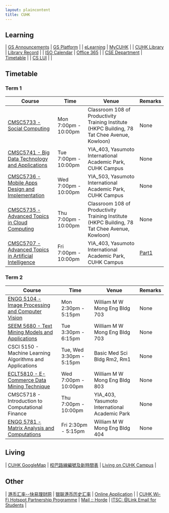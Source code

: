 ```yaml
---
layout: plaincontent
title: CUHK
---
```


## Learning

| [GS Announcements](http://www2.cuhk.edu.hk/gss/genews.php) | [GS Platform](https://www.gradsch.cuhk.edu.hk/pgstudent/pgstud_main.aspx) |
| [eLearning](https://elearn.cuhk.edu.hk/) | [MyCUHK](https://portal.cuhk.edu.hk/psp/epprd/?cmd=login) |
| [CUHK Library](http://www.lib.cuhk.edu.hk/en) | [Library Record](https://library.cuhk.edu.hk/patroninfo~S15) |
| [ISO Calendar](http://www.iso.cuhk.edu.hk/english/publications/calendar/) | [Office 365](https://portal.office.com/Home) |
| [CSE Department](http://translate.itsc.cuhk.edu.hk/uniTS/www.cse.cuhk.edu.hk/v7/b5/index.html) | [Timetable](http://msc.cse.cuhk.edu.hk/en/corner/timetable.html) |
| [CS LUI](http://www.cse.cuhk.edu.hk/~cslui/) | |


## Timetable

### Term 1

| Course | Time | Venue | Remarks |
| --- | --- | --- | --- |
| [CMSC5733 - Social Computing](https://www.cse.cuhk.edu.hk/irwin.king/teaching/cmsc5733/2015) | Mon 7:00pm - 10:00pm | Classroom 108 of Productivity Training Institute (HKPC Building, 78 Tat Chee Avenue, Kowloon) | None |
| [CMSC5741 - Big Data Technology and Applications](https://wiki.cse.cuhk.edu.hk/user/cmsc5741/doku.php?id=home) | Tue 7:00pm - 10:00pm | YIA_403, Yasumoto International Academic Park, CUHK Campus | None |
| [CMSC5736 - Mobile Apps Design and Implementation](https://elearn.cuhk.edu.hk/) | Wed 7:00pm - 10:00pm | YIA_503, Yasumoto International Academic Park, CUHK Campus | None |
| [CMSC5735 - Advanced Topics in Cloud Computing](http://mobitec.ie.cuhk.edu.hk/cmsc5735/) | Thu 7:00pm - 10:00pm | Classroom 108 of Productivity Training Institute (HKPC Building, 78 Tat Chee Avenue, Kowloon) | None |
| [CMSC5707 - Advanced Topics in Artificial Intelligence](http://translate.itsc.cuhk.edu.hk/uniTS/projgw.cse.cuhk.edu.hk:2884/cmsc5707/) | Fri 7:00pm - 10:00pm | YIA_403, Yasumoto International Academic Park, CUHK Campus | [Part1](http://translate.itsc.cuhk.edu.hk/uniTS/www.cse.cuhk.edu.hk/~khwong/www2/cmsc5707/cmsc5707.html) |


### Term 2

| Course | Time | Venue | Remarks |
| --- | --- | --- | --- |
| [ENGG 5104 - Image Processing and Computer Vision](http://www.cse.cuhk.edu.hk/~engg5104/) | Mon 2:30pm - 5:15pm | William M W Mong Eng Bldg 703 | None |
| [SEEM 5680 - Text Mining Models and Applications](http://www1.se.cuhk.edu.hk/~seem5680/) | Tue 3:30pm - 6:15pm | William M W Mong Eng Bldg 703 | None |
| CSCI 5150 - Machine Learning Algorithms and Applications | Tue, Wed 3:30pm - 5:15pm | Basic Med Sci Bldg Rm2, Rm1 | None |
| [ECLT5810 - E-Commerce Data Mining Technique](http://www1.se.cuhk.edu.hk/~eclt5810/) | Wed 7:00pm - 10:00pm | William M W Mong Eng Bldg 803 | None |
| CMSC5718 - Introduction to Computational Finance | Thu 7:00pm - 10:00pm | YIA_403, Yasumoto International Academic Park | None |
| [ENGG 5781 - Matrix Analysis and Computations](http://www.ee.cuhk.edu.hk/~wkma/engg5781/) | Fri 2:30pm - 5:15pm | William M W Mong Eng Bldg 404 | None |


## Living

| [CUHK GoogleMap](https://www.google.com/maps/d/viewer?mid=zJYfOZySanr4.km5DyM4vSoRs) | [校巴路線編號及新時間表](http://www.cuhk.edu.hk/campus-transportation/chinese/campus-shuttle/plans-for-2012/new-bus-routes.html#current) | [Living on CUHK Campus](http://www.cuhk.edu.hk/english/campus/accommodation.html) |


## Other

| [港币汇率--快易理财网](http://www.kuaiyilicai.com/huilv/c-hkd.html) | [银联港币历史汇率](http://www.kuaiyilicai.com/huilv/d-unionpay-hkd.html) | [Online Application](https://www.gradsch.cuhk.edu.hk/OnlineApp/login.aspx) |
| [CUHK Wi-Fi Hotspot Partnership Programme](https://wifipartners.itsc.cuhk.edu.hk) | [Mail :: Horde](https://webmail.cse.cuhk.edu.hk/imp/) | [ITSC: @Link Email for Students](https://www.cuhk.edu.hk/itsc/o365/email.html) |

